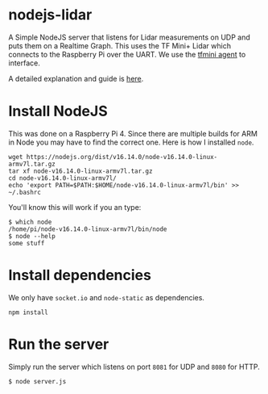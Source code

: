 # nodejs-lidar

A Simple NodeJS server that listens for Lidar measurements on UDP and puts them on a Realtime Graph. This uses the TF Mini+ Lidar which connects to the Raspberry Pi over the UART. We use the [tfmini agent](https://github.com/lloydroc/tfmini_agent) to interface.

A detailed explanation and guide is [here](https://lloydrochester.com/post/hardware/realtime-lidar-nodejs/).

# Install NodeJS

This was done on a Raspberry Pi 4. Since there are multiple builds for ARM in Node you may have to find the correct one. Here is how I installed `node`.

```
wget https://nodejs.org/dist/v16.14.0/node-v16.14.0-linux-armv7l.tar.gz
tar xf node-v16.14.0-linux-armv7l.tar.gz
cd node-v16.14.0-linux-armv7l/
echo 'export PATH=$PATH:$HOME/node-v16.14.0-linux-armv7l/bin' >> ~/.bashrc
```

You'll know this will work if you an type:
```
$ which node
/home/pi/node-v16.14.0-linux-armv7l/bin/node
$ node --help
some stuff
```

# Install dependencies

We only have `socket.io` and `node-static` as dependencies.

```
npm install
```

# Run the server

Simply run the server which listens on port `8081` for UDP and `8080` for HTTP.

```
$ node server.js
```
